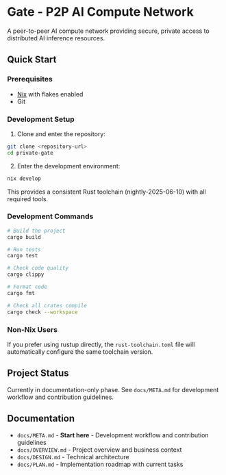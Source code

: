 # Gate - P2P AI Compute Network

A peer-to-peer AI compute network providing secure, private access to distributed AI inference resources.

## Quick Start

### Prerequisites

- [Nix](https://nixos.org/download.html) with flakes enabled
- Git

### Development Setup

1. Clone and enter the repository:
```bash
git clone <repository-url>
cd private-gate
```

2. Enter the development environment:
```bash
nix develop
```

This provides a consistent Rust toolchain (nightly-2025-06-10) with all required tools.

### Development Commands

```bash
# Build the project
cargo build

# Run tests
cargo test

# Check code quality
cargo clippy

# Format code
cargo fmt

# Check all crates compile
cargo check --workspace
```

### Non-Nix Users

If you prefer using rustup directly, the `rust-toolchain.toml` file will automatically configure the same toolchain version.

## Project Status

Currently in documentation-only phase. See `docs/META.md` for development workflow and contribution guidelines.

## Documentation

- `docs/META.md` - **Start here** - Development workflow and contribution guidelines
- `docs/OVERVIEW.md` - Project overview and business context
- `docs/DESIGN.md` - Technical architecture
- `docs/PLAN.md` - Implementation roadmap with current tasks